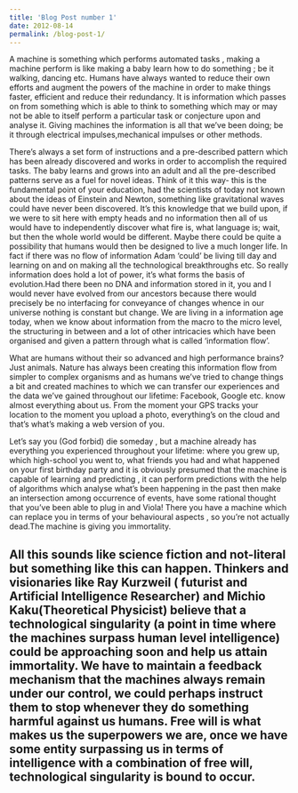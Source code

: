 ```yaml
---
title: 'Blog Post number 1'
date: 2012-08-14
permalink: /blog-post-1/
---
```

A machine is something which performs automated tasks , making a machine perform is like making a baby learn how to do something ; be it walking, dancing etc. Humans have always wanted to reduce their own efforts and augment the powers of the machine in order to make things faster, efficient and reduce their redundancy. It is information which passes on from something which is able to think to something which may or may not be able to itself perform a particular task or conjecture upon and analyse it. Giving machines the information is all that we’ve been doing; be it through electrical impulses,mechanical impulses or other methods.

There’s always a set form of instructions and a pre-described pattern which has been already discovered and works in order to accomplish the required tasks. The baby learns and grows into an adult and all the pre-described patterns serve as a fuel for novel ideas. Think of it this way- this is the fundamental point of your education, had the scientists of today not known about the ideas of Einstein and Newton, something like gravitational waves could have never been discovered. It’s this knowledge that we build upon, if we were to sit here with empty heads and no information then all of us would have to independently discover what fire is, what language is; wait, but then the whole world would be different. Maybe there could be quite a possibility that humans would then be designed to live a much longer life. In fact if there was no flow of information Adam ‘could’ be living till day and learning on and on making all the technological breakthroughs etc.
So really information does hold a lot of power, it’s what forms the basis of evolution.Had there been no DNA and information stored in it, you and I would never have evolved from our ancestors because there would precisely be no interfacing for conveyance of changes whence in our universe nothing is constant but change. We are living in a information age today, when we know about information from the macro to the micro level, the structuring in between and a lot of other intricacies which have been organised and given a pattern through what is called ‘information flow’.

What are humans without their so advanced and high performance brains?Just animals. Nature has always been creating this information flow from simpler to complex organisms and as humans we’ve tried to change things a bit and created machines to which we can transfer our experiences and the data we’ve gained throughout our lifetime: Facebook, Google etc. know almost everything about us. From the moment your GPS tracks your location to the moment you upload a photo, everything’s on the cloud and that’s what’s making a web version of you.

Let’s say you (God forbid) die someday , but a machine already has everything you experienced throughout your lifetime: where you grew up, which high-school you went to, what friends you had and what happened on your first birthday party and it is obviously presumed that the machine is capable of learning and predicting , it can perform predictions with the help of algorithms which analyse what’s been happening in the past then make an intersection among occurrence of events, have some rational thought that you’ve been able to plug in and Viola! There you have a machine which can replace you in terms of your behavioural aspects , so you’re not actually dead.The machine is giving you immortality.

All this sounds like science fiction and not-literal but something like this can happen. Thinkers and visionaries like Ray Kurzweil ( futurist and Artificial Intelligence Researcher) and Michio Kaku(Theoretical Physicist) believe that a technological singularity (a point in time where the machines surpass human level intelligence) could be approaching soon and help us attain immortality. We have to maintain a feedback mechanism that the machines always remain under our control, we could perhaps instruct them to stop whenever they do something harmful against us humans. Free will is what makes us the superpowers we are, once we have some entity surpassing us in terms of intelligence with a combination of free will, technological singularity is bound to occur.
------
